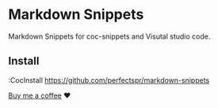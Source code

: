 # Markdown Snippets

Markdown Snippets for coc-snippets and Visutal studio code.

## Install
:CocInstall https://github.com/perfectspr/markdown-snippets

[Buy me a coffee](https://gitee.com/perfectspr/donate/blob/master/README.md) :heart:
